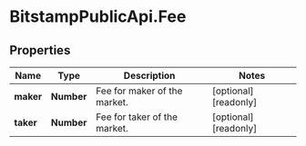 # BitstampPublicApi.Fee

## Properties

Name | Type | Description | Notes
------------ | ------------- | ------------- | -------------
**maker** | **Number** | Fee for maker of the market. | [optional] [readonly] 
**taker** | **Number** | Fee for taker of the market. | [optional] [readonly] 


